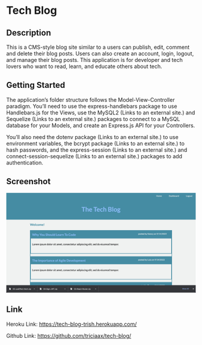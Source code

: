 # Tech Blog

## Description
This is a CMS-style blog site similar to a users can publish, edit, comment and delete their blog posts. Users can also create an account, login, logout, and manage their blog posts. This application is for developer and tech lovers who want to read, learn, and educate others about tech.


## Getting Started
The application’s folder structure follows the Model-View-Controller paradigm. You’ll need to use the express-handlebars package to use Handlebars.js for the Views, use the MySQL2 (Links to an external site.) and Sequelize (Links to an external site.) packages to connect to a MySQL database for your Models, and create an Express.js API for your Controllers.

You’ll also need the dotenv package (Links to an external site.) to use environment variables, the bcrypt package (Links to an external site.) to hash passwords, and the express-session (Links to an external site.) and connect-session-sequelize (Links to an external site.) packages to add authentication.
## Screenshot
![screenshots](public/images/screenshot.png)

## Link
Heroku Link: https://tech-blog-trish.herokuapp.com/

Github Link: https://github.com/triciaax/tech-blog/
